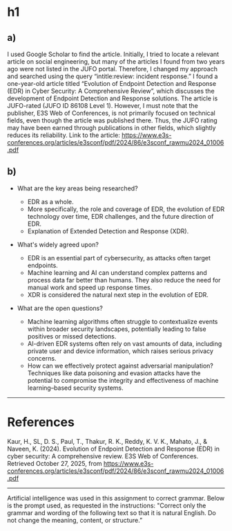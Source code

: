 # h1
## a) 
I used Google Scholar to find the article. Initially, I tried to locate a relevant article on social engineering, but many of the articles I found from two years ago were not listed in the JUFO portal. Therefore, I changed my approach and searched using the query “intitle:review: incident response.” I found a one-year-old article titled “Evolution of Endpoint Detection and Response (EDR) in Cyber Security: A Comprehensive Review”, which discusses the development of Endpoint Detection and Response solutions. The article is JUFO-rated (JUFO ID 86108 Level 1). However, I must note that the publisher, E3S Web of Conferences, is not primarily focused on technical fields, even though the article was published there. Thus, the JUFO rating may have been earned through publications in other fields, which slightly reduces its reliability. Link to the article: https://www.e3s-conferences.org/articles/e3sconf/pdf/2024/86/e3sconf_rawmu2024_01006.pdf

## b)
- What are the key areas being researched?
   - EDR as a whole.
   - More specifically, the role and coverage of EDR, the evolution of EDR technology over time, EDR challenges, and the future direction of EDR.
   - Explanation of Extended Detection and Response (XDR).

- What's widely agreed upon?
  - EDR is an essential part of cybersecurity, as attacks often target endpoints.
  - Machine learning and AI can understand complex patterns and process data far better than humans. They also reduce the need for manual work and speed up response times.
  - XDR is considered the natural next step in the evolution of EDR.

- What are the open questions?
  - Machine learning algorithms often struggle to contextualize events within broader security landscapes, potentially leading to false positives or missed detections.
  - AI-driven EDR systems often rely on vast amounts of data, including private user and device information, which raises serious privacy concerns.
  - How can we effectively protect against adversarial manipulation? Techniques like data poisoning and evasion attacks have the potential to compromise the integrity and effectiveness of machine learning–based security systems.
---
# References
Kaur, H., SL, D. S., Paul, T., Thakur, R. K., Reddy, K. V. K., Mahato, J., & Naveen, K. (2024). Evolution of Endpoint Detection and Response (EDR) in cyber security: A comprehensive review. E3S Web of Conferences. Retrieved October 27, 2025, from https://www.e3s-conferences.org/articles/e3sconf/pdf/2024/86/e3sconf_rawmu2024_01006.pdf

---
Artificial intelligence was used in this assignment to correct grammar. Below is the prompt used, as requested in the instructions: 
"Correct only the grammar and wording of the following text so that it is natural English. Do not change the meaning, content, or structure.”


